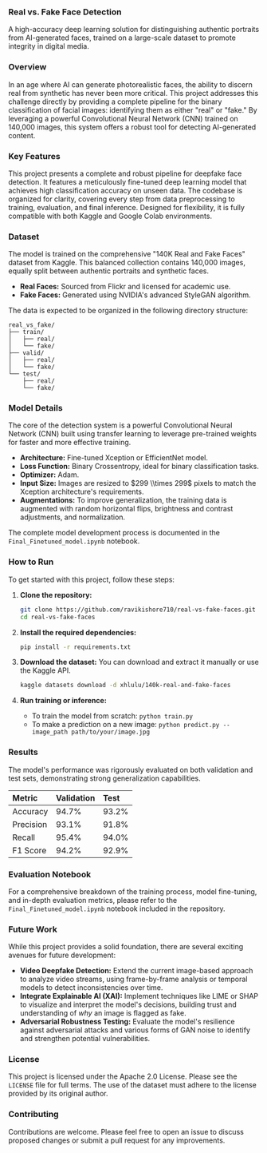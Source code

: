 ### **Real vs. Fake Face Detection**

A high-accuracy deep learning solution for distinguishing authentic portraits from AI-generated faces, trained on a large-scale dataset to promote integrity in digital media.

### **Overview**

In an age where AI can generate photorealistic faces, the ability to discern real from synthetic has never been more critical. This project addresses this challenge directly by providing a complete pipeline for the binary classification of facial images: identifying them as either "real" or "fake." By leveraging a powerful Convolutional Neural Network (CNN) trained on 140,000 images, this system offers a robust tool for detecting AI-generated content.

### **Key Features**

This project presents a complete and robust pipeline for deepfake face detection. It features a meticulously fine-tuned deep learning model that achieves high classification accuracy on unseen data. The codebase is organized for clarity, covering every step from data preprocessing to training, evaluation, and final inference. Designed for flexibility, it is fully compatible with both Kaggle and Google Colab environments.

### **Dataset**

The model is trained on the comprehensive "140K Real and Fake Faces" dataset from Kaggle. This balanced collection contains 140,000 images, equally split between authentic portraits and synthetic faces.

  * **Real Faces:** Sourced from Flickr and licensed for academic use.
  * **Fake Faces:** Generated using NVIDIA's advanced StyleGAN algorithm.

The data is expected to be organized in the following directory structure:

```
real_vs_fake/
├── train/
│   ├── real/
│   └── fake/
├── valid/
│   ├── real/
│   └── fake/
└── test/
    ├── real/
    └── fake/
```

### **Model Details**

The core of the detection system is a powerful Convolutional Neural Network (CNN) built using transfer learning to leverage pre-trained weights for faster and more effective training.

  * **Architecture:** Fine-tuned Xception or EfficientNet model.
  * **Loss Function:** Binary Crossentropy, ideal for binary classification tasks.
  * **Optimizer:** Adam.
  * **Input Size:** Images are resized to $299 \\times 299$ pixels to match the Xception architecture's requirements.
  * **Augmentations:** To improve generalization, the training data is augmented with random horizontal flips, brightness and contrast adjustments, and normalization.

The complete model development process is documented in the `Final_Finetuned_model.ipynb` notebook.

### **How to Run**

To get started with this project, follow these steps:

1.  **Clone the repository:**

    ```bash
    git clone https://github.com/ravikishore710/real-vs-fake-faces.git
    cd real-vs-fake-faces
    ```

2.  **Install the required dependencies:**

    ```bash
    pip install -r requirements.txt
    ```

3.  **Download the dataset:**
    You can download and extract it manually or use the Kaggle API.

    ```bash
    kaggle datasets download -d xhlulu/140k-real-and-fake-faces
    ```

4.  **Run training or inference:**

      * To train the model from scratch: `python train.py`
      * To make a prediction on a new image: `python predict.py --image_path path/to/your/image.jpg`

### **Results**

The model's performance was rigorously evaluated on both validation and test sets, demonstrating strong generalization capabilities.

| Metric    | Validation | Test    |
| :-------- | :--------- | :------ |
| Accuracy  | 94.7%      | 93.2%   |
| Precision | 93.1%      | 91.8%   |
| Recall    | 95.4%      | 94.0%   |
| F1 Score  | 94.2%      | 92.9%   |

### **Evaluation Notebook**

For a comprehensive breakdown of the training process, model fine-tuning, and in-depth evaluation metrics, please refer to the `Final_Finetuned_model.ipynb` notebook included in the repository.

### **Future Work**

While this project provides a solid foundation, there are several exciting avenues for future development:

  * **Video Deepfake Detection:** Extend the current image-based approach to analyze video streams, using frame-by-frame analysis or temporal models to detect inconsistencies over time.
  * **Integrate Explainable AI (XAI):** Implement techniques like LIME or SHAP to visualize and interpret the model's decisions, building trust and understanding of *why* an image is flagged as fake.
  * **Adversarial Robustness Testing:** Evaluate the model's resilience against adversarial attacks and various forms of GAN noise to identify and strengthen potential vulnerabilities.

### **License**

This project is licensed under the Apache 2.0 License. Please see the `LICENSE` file for full terms. The use of the dataset must adhere to the license provided by its original author.

### **Contributing**

Contributions are welcome. Please feel free to open an issue to discuss proposed changes or submit a pull request for any improvements.
